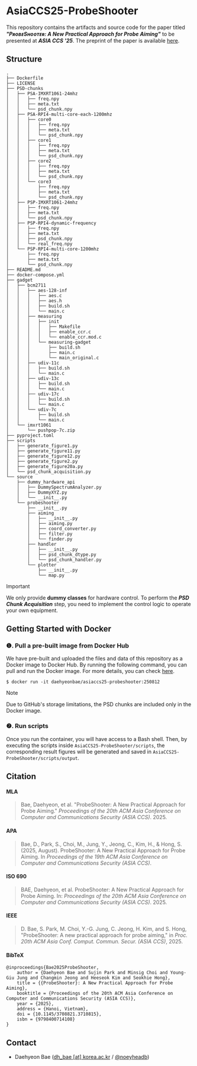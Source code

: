 # AsiaCCS25-ProbeShooter
This repository contains the artifacts and source code for the paper titled 
_**"PʀᴏʙᴇSʜᴏᴏᴛᴇʀ: A New Practical Approach for Probe Aiming"**_ to be presented at _**ASIA CCS '25**_. 
The preprint of the paper is available [here](https://eprint.iacr.org/2025/20).

## Structure
```
.
├── Dockerfile
├── LICENSE
├── PSD-chunks
│   ├── PSA-IMXRT1061-24mhz
│   │   ├── freq.npy
│   │   ├── meta.txt
│   │   └── psd_chunk.npy
│   ├── PSA-RPI4-multi-core-each-1200mhz
│   │   ├── core0
│   │   │   ├── freq.npy
│   │   │   ├── meta.txt
│   │   │   └── psd_chunk.npy
│   │   ├── core1
│   │   │   ├── freq.npy
│   │   │   ├── meta.txt
│   │   │   └── psd_chunk.npy
│   │   ├── core2
│   │   │   ├── freq.npy
│   │   │   ├── meta.txt
│   │   │   └── psd_chunk.npy
│   │   └── core3
│   │       ├── freq.npy
│   │       ├── meta.txt
│   │       └── psd_chunk.npy
│   ├── PSP-IMXRT1061-24mhz
│   │   ├── freq.npy
│   │   ├── meta.txt
│   │   └── psd_chunk.npy
│   ├── PSP-RPI4-dynamic-frequency
│   │   ├── freq.npy
│   │   ├── meta.txt
│   │   ├── psd_chunk.npy
│   │   └── real_freq.npy
│   └── PSP-RPI4-multi-core-1200mhz
│       ├── freq.npy
│       ├── meta.txt
│       └── psd_chunk.npy
├── README.md
├── docker-compose.yml
├── gadget
│   ├── bcm2711
│   │   ├── aes-128-inf
│   │   │   ├── aes.c
│   │   │   ├── aes.h
│   │   │   ├── build.sh
│   │   │   └── main.c
│   │   ├── measuring
│   │   │   ├── init
│   │   │   │   ├── Makefile
│   │   │   │   ├── enable_ccr.c
│   │   │   │   └── enable_ccr.mod.c
│   │   │   └── measuring-gadget
│   │   │       ├── build.sh
│   │   │       ├── main.c
│   │   │       └── main_original.c
│   │   ├── udiv-11c
│   │   │   ├── build.sh
│   │   │   └── main.c
│   │   ├── udiv-13c
│   │   │   ├── build.sh
│   │   │   └── main.c
│   │   ├── udiv-17c
│   │   │   ├── build.sh
│   │   │   └── main.c
│   │   └── udiv-7c
│   │       ├── build.sh
│   │       └── main.c
│   └── imxrt1061
│       └── pushpop-7c.zip
├── pyproject.toml
├── scripts
│   ├── generate_figure1.py
│   ├── generate_figure11.py
│   ├── generate_figure12.py
│   ├── generate_figure2.py
│   ├── generate_figure20a.py
│   └── psd_chunk_acquisition.py
└── source
    ├── dummy_hardware_api
    │   ├── DummySpectrumAnalyzer.py
    │   ├── DummyXYZ.py
    │   └── __init__.py
    └── probeshooter
        ├── __init__.py
        ├── aiming
        │   ├── __init__.py
        │   ├── aiming.py
        │   ├── coord_converter.py
        │   ├── filter.py
        │   └── finder.py
        ├── handler
        │   ├── __init__.py
        │   ├── psd_chunk_dtype.py
        │   └── psd_chunk_handler.py
        └── plotter
            ├── __init__.py
            └── map.py
```
> [!IMPORTANT]
> We only provide **dummy classes** for hardware control. 
> To perform the _**PSD Chunk Acquisition**_ step, you need to implement the control logic to operate your own equipment.

## Getting Started with Docker

### ❶. Pull a pre-built image from Docker Hub
We have pre-built and uploaded the files and data of this repository as a Docker image to Docker Hub.
By running the following command, you can pull and run the Docker image.
For more details, you can check [here](https://hub.docker.com/r/daehyeonbae/asiaccs25-probeshooter).

`$ docker run -it daehyeonbae/asiaccs25-probeshooter:250812`

> [!NOTE]
> Due to GitHub's storage limitations, the PSD chunks are included only in the Docker image. 

### ❷. Run scripts
Once you run the container, you will have access to a Bash shell. 
Then, by executing the scripts inside `AsiaCCS25-ProbeShooter/scripts`, 
the corresponding result figures will be generated and saved in `AsiaCCS25-ProbeShooter/scripts/output`.

## Citation

#### MLA
> Bae, Daehyeon, et al. "ProbeShooter: A New Practical Approach for Probe Aiming." _Proceedings of the 20th ACM Asia Conference on Computer and Communications Security (ASIA CCS)_. 2025.

#### APA
> Bae, D., Park, S., Choi, M., Jung, Y., Jeong, C., Kim, H., & Hong, S. (2025, August). ProbeShooter: A New Practical Approach for Probe Aiming. In _Proceedings of the 19th ACM Asia Conference on Computer and Communications Security (ASIA CCS)_.

#### ISO 690
> BAE, Daehyeon, et al. ProbeShooter: A New Practical Approach for Probe Aiming. In: _Proceedings of the 20th ACM Asia Conference on Computer and Communications Security (ASIA CCS)_. 2025.

#### IEEE
> D. Bae, S. Park, M. Choi, Y.-G. Jung, C. Jeong, H. Kim, and S. Hong, "ProbeShooter: A new practical approach for probe aiming," in _Proc. 20th ACM Asia Conf. Comput. Commun. Secur. (ASIA CCS)_, 2025.

#### BibTeX
```
@inproceedings{Bae2025ProbeShooter,
    author = {Daehyeon Bae and Sujin Park and Minsig Choi and Young-Giu Jung and Changmin Jeong and Heeseok Kim and Seokhie Hong},
    title = {{ProbeShooter}: A New Practical Approach for Probe Aiming},
    booktitle = {Proceedings of the 20th ACM Asia Conference on Computer and Communications Security (ASIA CCS)},
    year = {2025},
    address = {Hanoi, Vietnam},
    doi = {10.1145/3708821.3710815},
    isbn = {9798400714108}
}
```

## Contact
- Daehyeon Bae ([dh_bae [at] korea.ac.kr](mailto:dh_bae@korea.ac.kr) / [@noeyheadb](https://github.com/noeyheadb))
